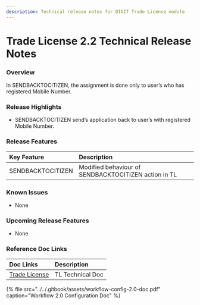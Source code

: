 ```yaml
---
description: Technical release notes for DIGIT Trade License module
---
```


# Trade License 2.2 Technical Release Notes

### Overview <a id="Overview"></a>

In SENDBACKTOCITIZEN, the assignment is done only to user’s who has registered Mobile Number.

### Release Highlights <a id="Release-Highlights"></a>

* SENDBACKTOCITIZEN send’s application back to user’s with registered Mobile Number.

### Release Features <a id="Release-Features"></a>

| **Key Feature** | **Description** |
| :--- | :--- |
| SENDBACKTOCITIZEN | Modified behaviour of SENDBACKTOCITIZEN action in TL |

### Known Issues <a id="Known-Issues"></a>

* None

### Upcoming Release Features <a id="Upcoming-Release-Features"></a>

* None

### Reference Doc Links <a id="Reference-Doc-Links"></a>

| **Doc Links** | **Description** |
| :--- | :--- |
|   [Trade License](../user-guides/guide-tl/) |  TL Technical Doc |

{% file src="../../.gitbook/assets/workflow-config-2.0-doc.pdf" caption="Workflow 2.0 Configuration Doc" %}

